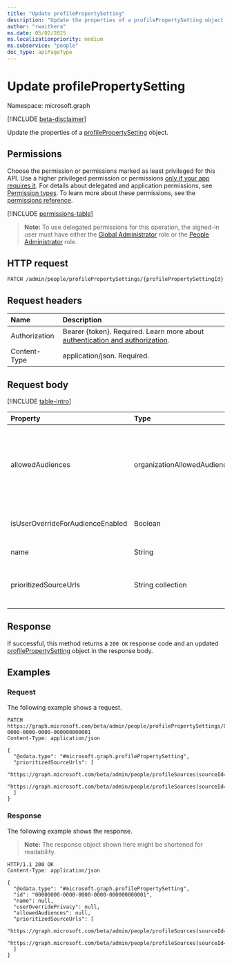 ```yaml
---
title: "Update profilePropertySetting"
description: "Update the properties of a profilePropertySetting object."
author: "rwaithera"
ms.date: 05/02/2025
ms.localizationpriority: medium
ms.subservice: "people"
doc_type: apiPageType
---
```


# Update profilePropertySetting

Namespace: microsoft.graph

[!INCLUDE [beta-disclaimer](../../includes/beta-disclaimer.md)]

Update the properties of a [profilePropertySetting](../resources/profilepropertysetting.md) object.

## Permissions

Choose the permission or permissions marked as least privileged for this API. Use a higher privileged permission or permissions [only if your app requires it](/graph/permissions-overview#best-practices-for-using-microsoft-graph-permissions). For details about delegated and application permissions, see [Permission types](/graph/permissions-overview#permission-types). To learn more about these permissions, see the [permissions reference](/graph/permissions-reference).

<!-- { "blockType": "permissions", "name": "profilepropertysetting_update" } -->
[!INCLUDE [permissions-table](../includes/permissions/profilepropertysetting-update-permissions.md)]

>**Note:** To use delegated permissions for this operation, the signed-in user must have either the [Global Administrator](/entra/identity/role-based-access-control/permissions-reference#global-administrator) role or the [People Administrator](/entra/identity/role-based-access-control/permissions-reference#people-administrator) role.

## HTTP request

<!-- {
  "blockType": "ignored"
}
-->
``` http
PATCH /admin/people/profilePropertySettings/{profilePropertySettingId}
```

## Request headers

|Name|Description|
|:---|:---|
|Authorization|Bearer {token}. Required. Learn more about [authentication and authorization](/graph/auth/auth-concepts).|
|Content-Type|application/json. Required.|

## Request body

[!INCLUDE [table-intro](../../includes/update-property-table-intro.md)]

|Property|Type|Description|
|:---|:---|:---|
|allowedAudiences|organizationAllowedAudiences|A privacy setting that reflects the allowed audience for the configured property. The possible values are: `me`, `organization`, `federatedOrganizations`, `everyone`, `unknownFutureValue`.|
|isUserOverrideForAudienceEnabled|Boolean|Defines whether a user is allowed to override the tenant admin privacy setting.|
|name|String|Name of the property-level setting.|
|prioritizedSourceUrls|String collection|A collection of prioritized profile source URLs ordered by data precedence within an organization.|

## Response

If successful, this method returns a `200 OK` response code and an updated [profilePropertySetting](../resources/profilepropertysetting.md) object in the response body.

## Examples

### Request

The following example shows a request.
<!-- {
  "blockType": "request",
  "name": "update_profilepropertysetting"
}
-->
``` http
PATCH https://graph.microsoft.com/beta/admin/people/profilePropertySettings/00000000-0000-0000-0000-000000000001
Content-Type: application/json

{
  "@odata.type": "#microsoft.graph.profilePropertySetting",
  "prioritizedSourceUrls": [
    "https://graph.microsoft.com/beta/admin/people/profileSources(sourceId='contosohr1')",
    "https://graph.microsoft.com/beta/admin/people/profileSources(sourceId='contosohr2')"
  ]
}
```

### Response

The following example shows the response.
>**Note:** The response object shown here might be shortened for readability.
<!-- {
  "blockType": "response",
  "truncated": true,
  "@odata.type": "microsoft.graph.profilePropertySetting"
}
-->
``` http
HTTP/1.1 200 OK
Content-Type: application/json

{
  "@odata.type": "#microsoft.graph.profilePropertySetting",
  "id": "00000000-0000-0000-0000-000000000001",
  "name": null,
  "userOverridePrivacy": null,
  "allowedAudiences": null,
  "prioritizedSourceUrls": [
    "https://graph.microsoft.com/beta/admin/people/profileSources(sourceId='contosohr1')",
    "https://graph.microsoft.com/beta/admin/people/profileSources(sourceId='contosohr2')"
  ]
}
```

